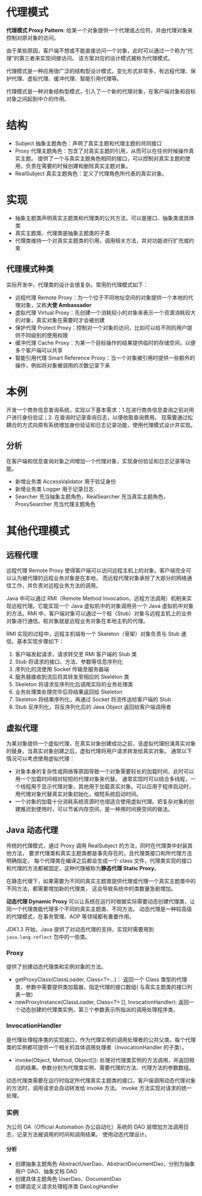 # 代理模式

**代理模式 Proxy Pattern**: 给某一个对象提供一个代理或占位符，并由代理对象来控制对原对象的访问。

由于某些原因，客户端不想或不能直接访问一个对象，此时可以通过一个称为“代理”的第三者来实现间接访问。
该方案对应的设计模式被称为代理模式。

代理模式是一种应用很广泛的结构型设计模式，变化形式非常多，有远程代理、保护代理、虚拟代理、缓冲代理、智能引用代理等。

代理模式是一种对象结构型模式，引入了一个新的代理对象，在客户端对象和目标对象之间起到中介的作用。

# 结构

- Subject 抽象主题角色：声明了真实主题和代理主题的共同接口
- Proxy 代理主题角色：包含了对真实主题的引用，从而可以在任何时候操作真实主题。
  提供了一个与真实主题角色相同的接口，可以控制对真实主题的使用，负责在需要的时候创建和删除真实主题对象。
- RealSubject 真实主题角色：定义了代理角色所代表的真实对象。

# 实现

- 抽象主题类声明真实主题类和代理类的公共方法，可以是接口、抽象类或具体类
- 真实主题类、代理类是抽象主题类的子类
- 代理类维持一个对真实主题类的引用，调用相关方法，并对功能进行扩充或约束

## 代理模式种类

实际开发中，代理类的设计会很复杂。常用的代理模式如下：

- 远程代理 Remote Proxy：为一个位于不同地址空间的对象提供一个本地的代理对象，又称**大使 Ambassador**
- 虚拟代理 Virtual Proxy：先创建一个消耗较小的对象来表示一个资源消耗较大的对象，真实对象在需要时才会被创建
- 保护代理 Protect Proxy：控制对一个对象的访问，比如可以给不同的用户提供不同级别的使用权限
- 缓冲代理 Cache Proxy：为某一个目标操作的结果提供临时的存储空间，以便多个客户端可以共享
- 智能引用代理 Smart Reference Proxy：当一个对象被引用时提供一些额外的操作，例如将对象被调用的次数记录下来

# 本例

开发一个商务信息查询系统，实现以下基本需求：1.在进行商务信息查询之前对用户进行身份验证；2. 在查询时记录查询日志，以便收取查询费用。
现需要通过松耦合的方式向原有系统增加身份验证和日志记录功能，使用代理模式设计并实现。

## 分析

在客户端和信息查询对象之间增加一个代理对象，实现身份验证和日志记录等功能。

- 新增业务类 AccessValidator 用于验证身份
- 新增业务类 Logger 用于记录日志
- Searcher 充当抽象主题角色，RealSearcher 充当真实主题角色，ProxySearcher 充当代理主题角色

# 其他代理模式

## 远程代理

远程代理 Remote Proxy 使得客户端可以访问远程主机上的对象。客户端完全可以认为被代理的远程业务对象是在本地，
而远程代理对象承担了大部分的网络通信工作，并负责对远程业务方法的调用。

Java 中可以通过 RMI（Remote Method Invocation，远程方法调用）机制来实现远程代理。它能实现一个 Java 虚拟机中的对象调用另一个
Java 虚拟机中对象的方法。RMI 中，客户端对象可以通过一个桩（Stub）对象与远程主机上的业务对象进行通信。桩对象就是远程业务对象在本地主机的代理。

RMI 实现的过程中，远程主机端有一个 Skeleton（骨架）对象负责与 Stub 通信。基本实现步骤如下：

1. 客户端发起请求，请求转交至 RMI 客户端的 Stub 类
2. Stub 将请求的接口、方法、参数等信息序列化
3. 序列化的流使用 Socket 传输至服务器端
4. 服务器接收到流后将其转发至相应的 Skeleton 类
5. Skeleton 将请求反序列化后调用实际的业务处理类
6. 业务处理类处理完毕后将结果返回给 Skeleton
7. Skeleton 将结果序列化，再通过 Socket 将流传送给客户端的 Stub
8. Stub 反序列化，将反序列化后的 Java Object 返回给客户端调用者

## 虚拟代理

为某对象提供一个虚拟代理，在真实对象创建成功之前，该虚拟代理扮演真实对象的替身。当真实对象创建之后，虚拟代理将用户请求转发给真实对象。
通常以下情况可以考虑使用虚拟代理：

- 对象本身的复杂性或网络等原因导致一个对象需要较长的加载时间，此时可以用一个加载时间相对较短的代理对象来代替。
  通常实现时可以结合多线程，一个线程用于显示代理对象，其他用于加载真实对象。可以应用于程序启动时，用代理对象代替真实对象初始化，缩短系统启动时间。
- 一个对象的加载十分消耗系统资源时也很适合使用虚拟代理。把复杂对象的创建推迟到使用时，可以节省内存空间，是一种用时间换空间的做法。

## Java 动态代理

传统的代理模式，通过 Proxy 调用 RealSubject 的方法，同时在代理类中封装其他方法，
要求代理类和真实主题类都是事先存在的，且代理类接口和所代理方法明确指定。 每个代理类在编译之后都会生成一个 class
文件，代理类实现的接口和代理的方法都被固定，这种代理被称为**静态代理 Static Proxy**。

在静态代理下，如果需要为不同的真实主题类提供代理或代理一个真实主题类中的不同方法，都需要增加新的代理类，
这会导致系统中的类数量急剧增加。

**动态代理 Dynamic Proxy** 可以让系统在运行时根据实际需要动态创建代理类，让同一个代理类能代理多个不同的真实主题类、不同方法。
动态代理是一种较高级的代理模式，在事务管理、AOP 等领域都有重要作用。

JDK1.3 开始，Java 提供了对动态代理的支持，实现时需要用到 `java.lang.reflect` 包中的一些类。

### Proxy

提供了创建动态代理类和实例对象的方法。

- getProxyClass(ClassLoader, Class<?>...)： 返回一个 Class 类型的代理类，参数中需要提供类加载器，指定代理的接口数组(
  与真实主题类的接口列表一致)
- newProxyInstance(ClassLoader, Class<?> [], InvocationHandler): 返回一个动态创建的代理类实例，第三个参数表示所指派的调用处理程序类。

### InvocationHandler

是代理处理程序类的实现接口，作为代理实例的调用处理者的公共父类。每个代理类的实例都可提供一个相关的具体调用处理者（InvocationHandler
的子类）。

- invoke(Object, Method, Object[]): 处理对代理类实例的方法调用，并返回相应的结果。参数分别为代理类实例、需要代理的方法、代理方法的参数数组。

动态代理类需要在运行时指定所代理真实主题类的接口，客户端调用动态代理对象的方法时，调用请求会自动转发给 invoke 方法。
invoke 方法实现对请求的统一处理。

### 实例

为公司 OA（Official Automation 办公自动化）系统的 DAO 层增加方法调用日志，记录方法被调用的时间和调用结果。
使用动态代理设计。

#### 分析

- 创建抽象主题角色 AbstractUserDao、AbstractDocumentDao，分别为抽象用户 DAO、抽象文档 DAO
- 创建具体主题角色 UserDao、DocumentDao
- 创建自定义请求处理程序类 DaoLogHandler 
